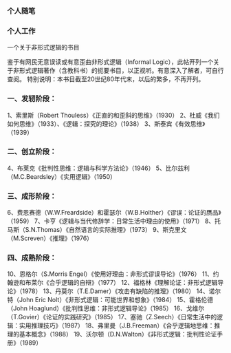 ### 个人随笔






### 个人工作


一个关于非形式逻辑的书目


鉴于有网民无意误读或有意歪曲非形式逻辑（Informal Logic），此帖开列一个关于非形式逻辑著作（含教科书）的扼要书目，以正视听。有意深入了解者，可自行查阅。
特别说明：本书目截至20世纪80年代末，以后的繁多，不再开列。

### 一、发轫阶段：
1、索里斯（Robert Thouless）《正直的和歪斜的思维》（1930）
2、杜威《我们如何思维》（1933）、《逻辑：探究的理论》（1938）
3、斯泰宾《有效思维》（1939）
### 二、创立阶段：
4、布莱克《批判性思维：逻辑与科学方法论》（1946）
5、比尔兹利（M.C.Beardsley）《实用逻辑》（1950）
### 三、成形阶段：
6、费恩赛德（W.W.Freardside）和霍瑟尔（W.B.Holther）《谬误：论证的赝品》（1959）
7、卡亨《逻辑与当代修辞学：日常生活中理由的使用》（1971）
8、托马斯（S.N.Thomas）《自然语言的实际推理》（1973）
9、斯克里文（M.Screven）《推理》（1976）
### 四、成熟阶段：
10、恩格尔（S.Morris Engel）《使用好理由：非形式谬误导论》（1976）
11、约翰逊和布莱尔《合乎逻辑的自辩》（1977）
12、福格林《理解论证：非形式逻辑导论》（1978）
13、丹莫尔（T.E.Damer）《攻击有缺陷的推理》（1980）
14、诺尔特（John Eric Nolt）《非形式逻辑：可能世界和想象》（1984）
15、霍格伦德（John Hoaglund）《批判性思维：非形式逻辑导论》（1985）
16、戈维尔（T.Govier）《论证的实践研究》（1985）
17、塞驰（Z.Seech）《日常生活中的逻辑：实用推理技巧》（1987）
18、弗里曼（J.B.Freeman）《合乎逻辑地思维：推理的基本概念》（1988）
19、沃尔顿（D.N.Walton）《非形式逻辑：批判性论证手册》（1989）
